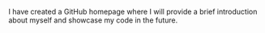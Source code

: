 I have created a GitHub homepage where I will provide a brief introduction about myself and showcase my code in the future.
